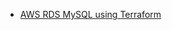 * [AWS RDS MySQL using Terraform](http://100daysofdevops.com/21-days-of-aws-using-terraform-day-8-introduction-to-aws-rds-mysql-using-terraform/)
